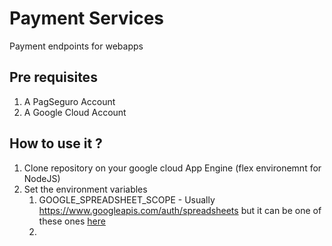 # Payment Services

Payment endpoints for webapps

## Pre requisites
1. A PagSeguro Account
1. A Google Cloud Account

## How to use it ?

1.  Clone repository on your google cloud App Engine (flex environemnt for NodeJS)
1.  Set the environment variables
    1. GOOGLE_SPREADSHEET_SCOPE - Usually https://www.googleapis.com/auth/spreadsheets but it can be one of these ones [here](https://developers.google.com/sheets/api/guides/authorizing)
    1. 
